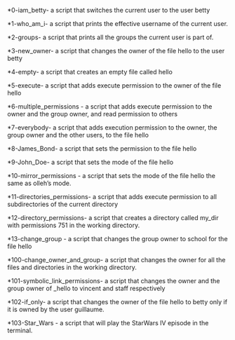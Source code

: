 *0-iam_betty- a script that switches the current user to the user betty

*1-who_am_i- a script that prints the effective username of the current user.

*2-groups- a script that prints all the groups the current user is part of.

*3-new_owner- a script that changes the owner of the file hello to the user betty

*4-empty- a script that creates an empty file called hello

*5-execute- a script that adds execute permission to the owner of the file hello

*6-multiple_permissions - a script that adds execute permission to the owner and the group owner, and read permission to others

*7-everybody- a script that adds execution permission to the owner, the group owner and the other users, to the file hello

*8-James_Bond- a script that sets the permission to the file hello

*9-John_Doe- a script that sets the mode of the file hello

*10-mirror_permissions - a script that sets the mode of the file hello the same as olleh’s mode.

*11-directories_permissions- a script that adds execute permission to all subdirectories of the current directory

*12-directory_permissions- a script that creates a directory called my_dir with permissions 751 in the working directory.

*13-change_group - a script that changes the group owner to school for the file hello

*100-change_owner_and_group- a script that changes the owner for all the files and directories in the working directory.

*101-symbolic_link_permissions- a script that changes the owner and the group owner of _hello to vincent and staff respectively

*102-if_only- a script that changes the owner of the file hello to betty only if it is owned by the user guillaume.

*103-Star_Wars - a script that will play the StarWars IV episode in the terminal.
